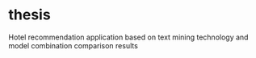 # thesis
Hotel recommendation application based on text mining technology and model combination comparison results
